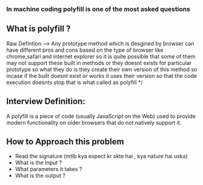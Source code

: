 ### In machine coding polyfill is one of the most asked questions

## What is polyfill ?
Raw Defintion
--> Any prototype method which is desgined by browser can have different pros and cons based on the type of browser like chrome,safari and internet explorer
so it is quite possible that some of them may not support these built in methods or they doesnt exists for particular prototype so what they do is they create their own version of this method so incase if the built doesnt exist or works it uses their version so that the code execution doesnts stop that is what called as polyfill
*/


## Interview Definition:
A polyfill is a piece of code (usually JavaScript on the Web) used to provide modern functionality on older browsers that do not natively support it.


## How to Approach this problem

 - Read the signature (mtlb kya expect kr skte hai , kya nature hai uska)
 - What is the Input ?
 - What parameters it takes ?
 - What is the output ? 


















